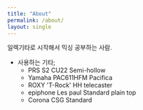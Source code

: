 ```yaml
---
title: "About"
permalink: /about/
layout: single
---
```


일렉기타로 시작해서 믹싱 공부하는 사람.

* 사용하는 기타;
  * PRS S2 CU22 Semi-hollow
  * Yamaha PAC611HFM Pacifica
  * ROXY 'T-Rock' HH telecaster
  * epiphone Les paul Standard plain top
  * Corona CSG Standard
